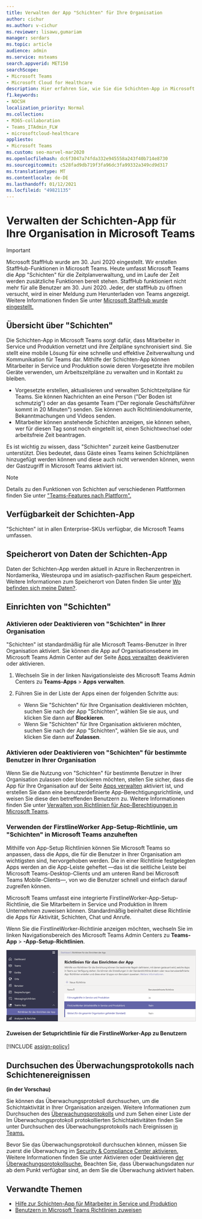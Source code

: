 ```yaml
---
title: Verwalten der App "Schichten" für Ihre Organisation
author: cichur
ms.author: v-cichur
ms.reviewer: lisawu,gumariam
manager: serdars
ms.topic: article
audience: admin
ms.service: msteams
search.appverid: MET150
searchScope:
- Microsoft Teams
- Microsoft Cloud for Healthcare
description: Hier erfahren Sie, wie Sie die Schichten-App in Microsoft Teams für Mitarbeiter in Service und Produktion in Ihrer Organisation einrichten und verwalten können.
f1.keywords:
- NOCSH
localization_priority: Normal
ms.collection:
- M365-collaboration
- Teams_ITAdmin_FLW
- microsoftcloud-healthcare
appliesto:
- Microsoft Teams
ms.custom: seo-marvel-mar2020
ms.openlocfilehash: dc6f3047a74fda332e945558a243f40b714e8730
ms.sourcegitcommit: c528fad9db719f3fa96dc3fa99332a349cd9d317
ms.translationtype: MT
ms.contentlocale: de-DE
ms.lasthandoff: 01/12/2021
ms.locfileid: "49821135"
---
```

# <a name="manage-the-shifts-app-for-your-organization-in-microsoft-teams"></a>Verwalten der Schichten-App für Ihre Organisation in Microsoft Teams

> [!IMPORTANT]
> Microsoft StaffHub wurde am 30. Juni 2020 eingestellt. Wir erstellen StaffHub-Funktionen in Microsoft Teams. Heute umfasst Microsoft Teams die App "Schichten" für die Zeitplanverwaltung, und im Laufe der Zeit werden zusätzliche Funktionen bereit stehen. StaffHub funktioniert nicht mehr für alle Benutzer am 30. Juni 2020. Jeder, der staffHub zu öffnen versucht, wird in einer Meldung zum Herunterladen von Teams angezeigt. Weitere Informationen finden Sie unter [Microsoft StaffHub wurde eingestellt.](microsoft-staffhub-to-be-retired.md)  

## <a name="overview-of-shifts"></a>Übersicht über "Schichten"

Die Schichten-App in Microsoft Teams sorgt dafür, dass Mitarbeiter in Service und Produktion vernetzt und ihre Zeitpläne synchronisiert sind. Sie stellt eine mobile Lösung für eine schnelle und effektive Zeitverwaltung und Kommunikation für Teams dar. Mithilfe der Schichten-App können Mitarbeiter in Service und Produktion sowie deren Vorgesetzte ihre mobilen Geräte verwenden, um Arbeitszeitpläne zu verwalten und in Kontakt zu bleiben.

- Vorgesetzte erstellen, aktualisieren und verwalten Schichtzeitpläne für Teams. Sie können Nachrichten an eine Person ("Der Boden ist schmutzig") oder an das gesamte Team ("Der regionale Geschäftsführer kommt in 20 Minuten") senden. Sie können auch Richtliniendokumente, Bekanntmachungen und Videos senden. 
- Mitarbeiter können anstehende Schichten anzeigen, sie können sehen, wer für diesen Tag sonst noch eingeteilt ist, einen Schichtwechsel oder arbeitsfreie Zeit beantragen. 

Es ist wichtig zu wissen, dass "Schichten" zurzeit keine Gastbenutzer unterstützt. Dies bedeutet, dass Gäste eines Teams keinen Schichtplänen hinzugefügt werden können und diese auch nicht verwenden können, wenn der Gastzugriff in Microsoft Teams aktiviert ist. 

> [!Note]
> Details zu den Funktionen von Schichten auf verschiedenen Plattformen finden Sie unter ["Teams-Features nach Plattform".](https://support.microsoft.com/office/teams-features-by-platform-debe7ff4-7db4-4138-b7d0-fcc276f392d3)

## <a name="availability-of-shifts"></a>Verfügbarkeit der Schichten-App

"Schichten" ist in allen Enterprise-SKUs verfügbar, die Microsoft Teams umfassen.

## <a name="location-of-shifts-data"></a>Speicherort von Daten der Schichten-App

Daten der Schichten-App werden aktuell in Azure in Rechenzentren in Nordamerika, Westeuropa und im asiatisch-pazifischen Raum gespeichert. Weitere Informationen zum Speicherort von Daten finden Sie unter [Wo befinden sich meine Daten?](http://o365datacentermap.azurewebsites.net/).

## <a name="set-up-shifts"></a>Einrichten von "Schichten"

### <a name="enable-or-disable-shifts-in-your-organization"></a>Aktivieren oder Deaktivieren von "Schichten" in Ihrer Organisation

"Schichten" ist standardmäßig für alle Microsoft Teams-Benutzer in Ihrer Organisation aktiviert. Sie können die App auf Organisationsebene im Microsoft Teams Admin Center auf der Seite [Apps verwalten](../../manage-apps.md) deaktivieren oder aktivieren.

1. Wechseln Sie in der linken Navigationsleiste des Microsoft Teams Admin Centers zu **Teams-Apps** > **Apps verwalten**.
2. Führen Sie in der Liste der Apps einen der folgenden Schritte aus:

    - Wenn Sie "Schichten" für Ihre Organisation deaktivieren möchten, suchen Sie nach der App "Schichten", wählen Sie sie aus, und klicken Sie dann auf **Blockieren**.
    - Wenn Sie "Schichten" für Ihre Organisation aktivieren möchten, suchen Sie nach der App "Schichten", wählen Sie sie aus, und klicken Sie dann auf **Zulassen**.

### <a name="enable-or-disable-shifts-for-specific-users-in-your-organization"></a>Aktivieren oder Deaktivieren von "Schichten" für bestimmte Benutzer in Ihrer Organisation

Wenn Sie die Nutzung von "Schichten" für bestimmte Benutzer in Ihrer Organisation zulassen oder blockieren möchten, stellen Sie sicher, dass die App für Ihre Organisation auf der Seite [Apps verwalten](../../manage-apps.md) aktiviert ist, und erstellen Sie dann eine benutzerdefinierte App-Berechtigungsrichtlinie, und weisen Sie diese den betreffenden Benutzern zu. Weitere Informationen finden Sie unter [Verwalten von Richtlinien für App-Berechtigungen in Microsoft Teams](../../teams-app-permission-policies.md).

### <a name="use-the-firstlineworker-app-setup-policy-to-pin-shifts-to-teams"></a>Verwenden der FirstlineWorker App-Setup-Richtlinie, um "Schichten" in Microsoft Teams anzuheften

Mithilfe von App-Setup Richtlinien können Sie Microsoft Teams so anpassen, dass die Apps, die für die Benutzer in Ihrer Organisation am wichtigsten sind, hervorgehoben werden. Die in einer Richtlinie festgelegten Apps werden an die App-Leiste geheftet &mdash;das ist die seitliche Leiste bei Microsoft Teams-Desktop-Clients und am unteren Rand bei Microsoft Teams Mobile-Clients&mdash;, von wo die Benutzer schnell und einfach darauf zugreifen können.
 
Microsoft Teams umfasst eine integrierte FirstlineWorker-App-Setup-Richtlinie, die Sie Mitarbeitern in Service und Produktion in Ihrem Unternehmen zuweisen können. Standardmäßig beinhaltet diese Richtlinie die Apps für Aktivität, Schichten, Chat und Anrufe. 

Wenn Sie die FirstlineWorker-Richtlinie anzeigen möchten, wechseln Sie im linken Navigationsbereich des Microsoft Teams Admin Centers zu **Teams-App** > **-App-Setup-Richtlinien**.

![Screenshot der FirstlineWorker-App-Setup-Richtlinie](../../media/firstline-worker-app-setup-policy.png "Screenshot der FirstlineWorker-App-Setup-Richtlinie im Microsoft Teams Admin Center")

#### <a name="assign-the-firstlineworker-app-setup-policy-to-users"></a>Zuweisen der Setuprichtlinie für die FirstlineWorker-App zu Benutzern

[!INCLUDE [assign-policy](../../includes/assign-policy.md)]

## <a name="search-the-audit-log-for-shifts-events"></a>Durchsuchen des Überwachungsprotokolls nach Schichtenereignissen

**(in der Vorschau)**

Sie können das Überwachungsprotokoll durchsuchen, um die Schichtaktivität in Ihrer Organisation anzeigen.  Weitere Informationen zum Durchsuchen des [Überwachungsprotokolls](../../audit-log-events.md#shifts-in-teams-activities) und zum Sehen einer Liste der Im Überwachungsprotokoll protokollierten Schichtaktivitäten finden Sie unter Durchsuchen des Überwachungsprotokolls nach Ereignissen [in Teams.](../../audit-log-events.md)

Bevor Sie das Überwachungsprotokoll durchsuchen können, müssen Sie zuerst die Überwachung im [Security & Compliance Center aktivieren.](https://protection.office.com) Weitere Informationen finden Sie unter Aktivieren oder Deaktivieren [der Überwachungsprotokollsuche.](https://support.office.com/article/Turn-Office-365-audit-log-search-on-or-off-e893b19a-660c-41f2-9074-d3631c95a014) Beachten Sie, dass Überwachungsdaten nur ab dem Punkt verfügbar sind, an dem Sie die Überwachung aktiviert haben.

## <a name="related-topics"></a>Verwandte Themen

- [Hilfe zur Schichten-App für Mitarbeiter in Service und Produktion](https://support.office.com/article/apps-and-services-cc1fba57-9900-4634-8306-2360a40c665b)
- [Benutzern in Microsoft Teams Richtlinien zuweisen](../../assign-policies.md)
